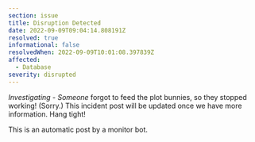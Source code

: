 ```yaml
---
section: issue
title: Disruption Detected
date: 2022-09-09T09:04:14.808191Z
resolved: true
informational: false
resolvedWhen: 2022-09-09T10:01:08.397839Z
affected:
  - Database
severity: disrupted
---
```

*Investigating* - _Someone_ forgot to feed the plot bunnies, so they stopped working! (Sorry.) This incident post will be updated once we have more information. Hang tight!

This is an automatic post by a monitor bot.
        
